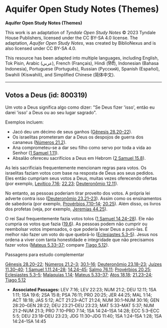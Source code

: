 # Aquifer Open Study Notes (Themes)

**Aquifer Open Study Notes (Themes)**

This work is an adaptation of *Tyndale Open Study Notes* © 2023 Tyndale House Publishers, licensed under the CC BY\-SA 4\.0 license. The adaptation, *Aquifer Open Study Notes*, was created by BiblioNexus and is also licensed under CC BY\-SA 4\.0\.

This resource has been adapted into multiple languages, including English, Tok Pisin, Arabic (عربي), French (Français), Hindi (हिंदी), Indonesian (Bahasa Indonesia), Portuguese (Português), Russian (Русский), Spanish (Español), Swahili (Kiswahili), and Simplified Chinese (简体中文).



--------------------------------

## Votos a Deus (id: 800319)

Um voto a Deus significa algo como dizer: "Se Deus fizer 'isso', então eu darei 'isso' a Deus ou ao seu lugar sagrado".

Exemplos incluem:

* Jacó deu um décimo de seus ganhos ([Gênesis 28\.20–22](https://ref.ly/Gen28:20-Gen28:22)).
* Os israelitas prometeram dar a Deus os despojos de guerra dos cananeus ([Números 21\.2](https://ref.ly/Num21:2)).
* Ana comprometeu\-se a dar seu filho como servo por toda a vida ao Senhor ([1 Samuel 1\.11](https://ref.ly/1Sam1:11)).
* Absalão ofereceu sacrifícios a Deus em Hebrom ([2 Samuel 15\.8](https://ref.ly/2Sam15:8)).

As leis sacrificiais frequentemente mencionam regras para votos. Os israelitas faziam votos com base na resposta de Deus aos seus pedidos. Eles então cumpriam seus votos a Deus, muitas vezes oferecendo ofertas (por exemplo, [Levítico 7\.16](https://ref.ly/Lev7:16); [22\.23](https://ref.ly/Lev22:23); [Deuteronômio 12\.11](https://ref.ly/Deut12:11)).

No entanto, as pessoas poderiam tirar proveito dos votos. A própria lei adverte contra isso ([Deuteronômio 23\.21–23](https://ref.ly/Deut23:21-Deut23:23)). Assim como os ensinamentos de sabedoria (por exemplo, [Provérbios 7\.10–14](https://ref.ly/Prov7:10-Prov7:14); [20\.25](https://ref.ly/Prov20:25)). Além disso, os livros dos profetas (veja, por exemplo, [Jeremias 44\.25](https://ref.ly/Jer44:25)).

O rei Saul frequentemente fazia votos tolos ([1 Samuel 14\.24–28](https://ref.ly/1Sam14:24-1Sam14:28)). Ele não cumpria os votos que fazia ([19\.6](https://ref.ly/1Sam19:6)). As pessoas podem não cumprir ou reembolsar votos impensados, o que poderia levar Deus a puni\-las. É melhor não fazer um voto do que quebrá\-lo ([Eclesiastes 5\.3–5](https://ref.ly/Eccl5:3-Eccl5:5)). Jesus nos ordena a viver com tanta honestidade e integridade que não precisamos fazer votos ([Mateus 5\.33–37](https://ref.ly/Matt5:33-Matt5:37); compare [Tiago 5\.12](https://ref.ly/Jas5:12)).

Passagens para estudo complementar

[Gênesis 28\.20–22](https://ref.ly/Gen28:20-Gen28:22); [Números 21\.2–3](https://ref.ly/Num21:2-Num21:3); [30\.1–16](https://ref.ly/Num30:1-Num30:16); [Deuteronômio 23\.18–23](https://ref.ly/Deut23:18-Deut23:23); [Juízes 11\.30–40](https://ref.ly/Judg11:30-Judg11:40); [1 Samuel 1\.11](https://ref.ly/1Sam1:11),[24–28](https://ref.ly/1Sam1:24-1Sam1:28); [14\.24–45](https://ref.ly/1Sam14:24-1Sam14:45); [Salmo 76\.11](https://ref.ly/Ps76:11); [Provérbios 20\.25](https://ref.ly/Prov20:25); [Eclesiastes 5\.3–5](https://ref.ly/Eccl5:3-Eccl5:5); [Malaquias 1\.14](https://ref.ly/Mal1:14); [Mateus 5\.33–37](https://ref.ly/Matt5:33-Matt5:37); [Atos 18\.18](https://ref.ly/Acts18:18); [21\.23–24](https://ref.ly/Acts21:23-Acts21:24); [Tiago 5\.12](https://ref.ly/Jas5:12)

* **Associated Passages:** LEV 7:16; LEV 22:23; NUM 21:2; DEU 12:11; 1SA 1:11; 1SA 19:6; 2SA 15:8; PSA 76:11; PRO 20:25; JER 44:25; MAL 1:14; ACT 18:18; JAS 5:12; ACT 21:23–ACT 21:24; NUM 30:1–NUM 30:16; GEN 28:20–GEN 28:22; DEU 23:21–DEU 23:23; MAT 5:33–MAT 5:37; NUM 21:2–NUM 21:3; PRO 7:10–PRO 7:14; 1SA 14:24–1SA 14:28; ECC 5:3–ECC 5:5; DEU 23:18–DEU 23:23; JDG 11:30–JDG 11:40; 1SA 1:24–1SA 1:28; 1SA 14:24–1SA 14:45

